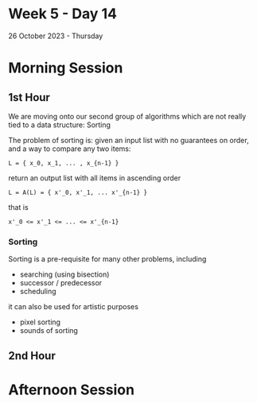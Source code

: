 # Week 5 - Day 14
26 October 2023 - Thursday

# Morning Session


## 1st Hour

We are moving onto our second group of algorithms which are not really tied to a data structure: Sorting

The problem of sorting is:
given an input list with no guarantees on order,
and a way to compare any two items:

`L = { x_0, x_1, ... , x_{n-1} }`

return an output list with all items in ascending order

`L = A(L) = { x'_0, x'_1, ... x'_{n-1} }`

that is

` x'_0 <= x'_1 <= ... <= x'_{n-1} `

### Sorting

Sorting is a pre-requisite for many other problems, including

* searching (using bisection)
* successor / predecessor
* scheduling

it can also be used for artistic purposes 

* pixel sorting
* sounds of sorting




## 2nd Hour



# Afternoon Session
